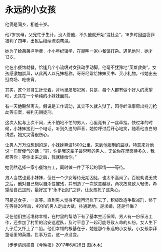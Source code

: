 # 永远的小女孩

他俩是同乡，相差十岁。 

他7岁丧母，父兄忙于生计，没人管他，不久他就开始“混社会”，18岁时因盗窃罪被判了四年，出狱后继续流浪瞎混。 

她为了给弟弟挣学费，小小年纪辍学，在昆明一家小餐馆打杂。遇见他时，她才13岁。 

他在小餐馆就餐，恰逢几个小流氓对女孩动手动脚，他毫不犹豫地“英雄救美”。女孩感激加崇拜，从此两人以兄妹相称。哥哥经常给妹妹买书、买小礼物，带她出去逛商场、吃夜宵。 

其实，这个哥哥生計无着，背地里屡屡犯案，只是，每个人都有做个好人的愿望吧，尤其在一个单纯的小妹妹面前。 

有一天他毅然离去，假说是工作调动，其实不久就入狱了，因寻衅滋事牵出持刀抢劫等旧案，被判无期徒刑。 

这次入狱与上次不同，天不怕地不怕的男人，心里竟有了一丝牵挂。快过年的时候，小妹妹接到一个电话，听到久违的声音，她惊呼过后开心地笑，随着他直白的讲述，她又哭得很伤心。 

让男人万万没想到的是，小妹妹奔波1500公里，来到他服刑的监狱，特意来对他说一句冒傻气的话：“哥，你是我这辈子最崇拜的男人，无论你在里面待多久，我都等你；等你出来之后，我就嫁给你。” 

她仍然选择一家小餐馆务工，同时做一件了不起的事情——等待。 

男人当然也爱小妹妹，但任一个少女等待无期囚徒，也太不高尚了。百般劝说无效之后，他对自己施以自杀性摧残，并制造了一次故意越狱，两次故意致人轻伤，希望给自己加刑，最好定下“永不出狱”之罪，让女孩死了这条心。 

可是这女子，一直等。直到男人觉得不能再混账下去了，积极改造争取减刑，终于在等待26年后，49岁的男人走出大狱，扑通跪地，是求婚，还是忏悔？ 

现在他们生活堪称幸福，在村里的帮助下有了基本生活保障，男人有一份保洁工作，还参加了村里的治安巡逻队，及时平息了一起可能导致人命的纠纷。女人生下儿子后又怀上了二胎。他们幸福的根基在于，她是那个永远的小女孩，小女孩崇拜童话里的英雄。世事万变，这一点没变。 

（步步清风摘自《今晚报》2017年6月26日 图/木木）